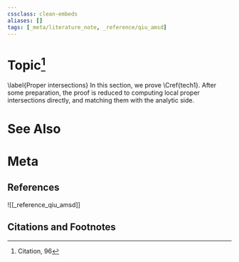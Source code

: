 ```yaml
---
cssclass: clean-embeds
aliases: []
tags: [_meta/literature_note, _reference/qiu_amsd]
---
```

# Topic[^1]
\label{Proper intersections}
In this section, we prove \Cref{tech1}. After some preparation, the proof is reduced to  computing local proper intersections directly, and matching them with  the analytic side.
  

# See Also

# Meta
## References
![[_reference_qiu_amsd]]


## Citations and Footnotes
[^1]: Citation, 96
